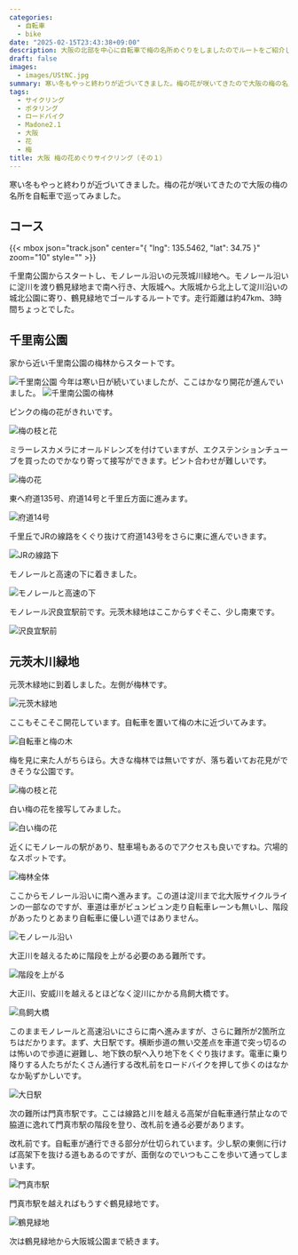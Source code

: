 ```yaml
---
categories:
  - 自転車
  - bike
date: "2025-02-15T23:43:38+09:00"
description: 大阪の北部を中心に自転車で梅の名所めぐりをしましたのでルートをご紹介します。第1回は千里南公園、元茨木緑地の梅林です。
draft: false
images:
  - images/UStNC.jpg
summary: 寒い冬もやっと終わりが近づいてきました。梅の花が咲いてきたので大阪の梅の名所を自転車で巡ってみました。
tags:
  - サイクリング
  - ポタリング
  - ロードバイク
  - Madone2.1
  - 大阪
  - 花
  - 梅
title: 大阪 梅の花めぐりサイクリング（その１）
---
```


寒い冬もやっと終わりが近づいてきました。梅の花が咲いてきたので大阪の梅の名所を自転車で巡ってみました。

## コース

{{< mbox json="track.json" center="{ \"lng\": 135.5462, \"lat\": 34.75 }" zoom="10" style="" >}}

千里南公園からスタートし、モノレール沿いの元茨城川緑地へ。モノレール沿いに淀川を渡り鶴見緑地まで南へ行き、大阪城へ。大阪城から北上して淀川沿いの城北公園に寄り、鶴見緑地でゴールするルートです。走行距離は約47km、3時間ちょっとでした。

## 千里南公園

家から近い千里南公園の梅林からスタートです。

![千里南公園](./images/yP2Uo.jpg)
今年は寒い日が続いていましたが、ここはかなり開花が進んでいました。
![千里南公園の梅林](./images/wbQg9.jpg)

ピンクの梅の花がきれいです。

![梅の枝と花](./images/uYUai.jpg)

ミラーレスカメラにオールドレンズを付けていますが、エクステンションチューブを買ったのでかなり寄って接写ができます。ピント合わせが難しいです。

![梅の花](./images/UStNC.jpg)

東へ府道135号、府道14号と千里丘方面に進みます。

![府道14号](./images/gDYPv.jpg)

千里丘でJRの線路をくぐり抜けて府道143号をさらに東に進んでいきます。

![JRの線路下](./images/nFMqQ.jpg)

モノレールと高速の下に着きました。

![モノレールと高速の下](./images/99BS7.jpg)

モノレール沢良宜駅前です。元茨木緑地はここからすぐそこ、少し南東です。

![沢良宜駅前](./images/-R2SS.jpg)

## 元茨木川緑地

元茨木緑地に到着しました。左側が梅林です。

![元茨木緑地](./images/1Apy3.jpg)

ここもそこそこ開花しています。自転車を置いて梅の木に近づいてみます。

![自転車と梅の木](./images/nLhEM.jpg)

梅を見に来た人がちらほら。大きな梅林では無いですが、落ち着いてお花見ができそうな公園です。

![梅の枝と花](./images/dRzbM.jpg)

白い梅の花を接写してみました。

![白い梅の花](./images/5SaCa.jpg)

近くにモノレールの駅があり、駐車場もあるのでアクセスも良いですね。穴場的なスポットです。

![梅林全体](./images/TuX5z.jpg)

ここからモノレール沿いに南へ進みます。この道は淀川まで北大阪サイクルラインの一部なのですが、車道は車がビュンビュン走り自転車レーンも無いし、階段があったりとあまり自転車に優しい道ではありません。

![モノレール沿い](./images/YgJg7.jpg)

大正川を越えるために階段を上がる必要のある難所です。

![階段を上がる](./images/N_tsd.jpg)

大正川、安威川を越えるとほどなく淀川にかかる鳥飼大橋です。

![鳥飼大橋](./images/41kiI.jpg)

このままモノレールと高速沿いにさらに南へ進みますが、さらに難所が2箇所立ちはだかります。まず、大日駅です。横断歩道の無い交差点を車道で突っ切るのは怖いので歩道に避難し、地下鉄の駅へ入り地下をくぐり抜けます。電車に乗り降りする人たちがたくさん通行する改札前をロードバイクを押して歩くのはなかなか恥ずかしいです。

![大日駅](./images/UO0QG.jpg)

次の難所は門真市駅です。ここは線路と川を越える高架が自転車通行禁止なので脇道に逸れて門真市駅の階段を登り、改札前を通る必要があります。

改札前です。自転車が通行できる部分が仕切られています。少し駅の東側に行けば高架下を抜ける道もあるのですが、面倒なのでいつもここを歩いて通ってしまいます。

![門真市駅](./images/18rlp.jpg)

門真市駅を越えればもうすぐ鶴見緑地です。

![鶴見緑地](./images/QLnA6.jpg)

次は鶴見緑地から大阪城公園まで続きます。
